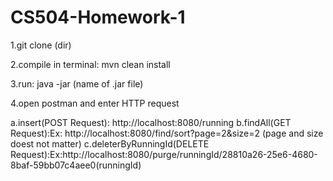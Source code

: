 # CS504-Homework-1

1.git clone (dir)

2.compile in terminal: mvn clean install

3.run: java -jar (name of .jar file)

4.open postman and enter HTTP request

  a.insert(POST Request): http://localhost:8080/running
  b.findAll(GET Request):Ex: http://localhost:8080/find/sort?page=2&size=2 (page and size doest not matter)
  c.deleterByRunningId(DELETE Request):Ex:http://localhost:8080/purge/runningId/28810a26-25e6-4680-8baf-59bb07c4aee0(runningId)
